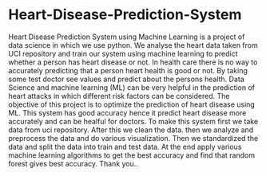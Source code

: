 # Heart-Disease-Prediction-System
Heart Disease Prediction System using Machine Learning is a project of data science in which we use python. 
We analyse the heart data taken from UCI repository and train our system using machine learning to predict whether a person has heart disease or not.
In health care there is no way to accurately predicting that a person heart health is good or not. 
By taking some test doctor see values and predict about the persons health.
Data Science and machine learning (ML) can be very helpful in the prediction of heart attacks in which different risk factors can be considered. 
The objective of this project is to optimize the prediction of heart disease using ML.
This system has good accuracy hence it predict heart disease more accurately and can be healful for doctors.
To make this system first we take data from uci repository.
After this we clean the data.
then we analyze and preprocess the data and do various visualization.
Then we standardized the data and split the data into train and test data.
At the end apply various machine learning algorithms to get the best accuracy and find that random forest gives best accuracy.
Thank you..
